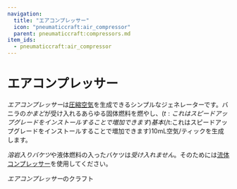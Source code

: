 ```yaml
---
navigation:
  title: "エアコンプレッサー"
  icon: "pneumaticcraft:air_compressor"
  parent: pneumaticcraft:compressors.md
item_ids:
  - pneumaticcraft:air_compressor
---
```


# エアコンプレッサー

*エアコンプレッサー*は[圧縮空気](../base_concepts/pressure.md)を生成できるシンプルなジェネレーターです。バニラの*かまど*が受け入れるあらゆる固体燃料を燃やし、<Color hex="#880">$(t:これはスピードアップグレードをインストールすることで増加できます)基本$(/t:これはスピードアップグレードをインストールすることで増加できます)</Color>10mL空気/ティックを生成します。

*溶岩入りバケツ*や液体燃料の入ったバケツは*受け入れません*。そのためには[流体コンプレッサー](./liquid_compressor.md)を使用してください。

*エアコンプレッサー*のクラフト

<Recipe id="pneumaticcraft:air_compressor" />


